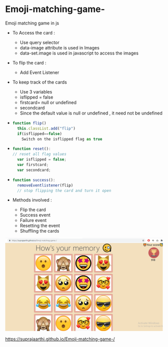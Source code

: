 # Emoji-matching-game-

Emoji matching game  in js 

- To Access the card :
  - Use query selector 
  - data-image attribute is used in  Images 
  - data-set.image is used in javascript to access the images 
  
- To flip the card : 
  - Add Event Listener 

- To keep track of the cards 
  - Use 3 variables 
  - isflipped = false 
  - firstcard= null or undefined 
  - secondcard 
  - Since the default value is null or undefined , it need not be undefined 
  
- ```javascript 
  function flip()
    this.classList.add("flip")
    if(isflipped==false)
      Switch on the isflipped flag as true 
  ```
- ```javascript 
  function reset():
  // reset all flag values 
    var isflipped = false;
    var firstcard;
    var secondcard;
  ```
- ```javascript 
  function success():
    removeEventlistener(flip)
    // stop flipping the card and turn it open 
    ```
- Methods involved :
  - Flip the card 
  - Success event
  - Failure event
  - Resetting the event 
  - Shuffling the cards
  
  

<img src="Screenshot (736).png">

https://suprajaarthi.github.io/Emoji-matching-game-/
